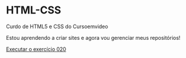 # HTML-CSS
Curdo de HTML5 e CSS do Cursoemvideo

Estou aprendendo a criar sites e agora vou gerenciar meus repositórios!

<a href= "arthur-aka-akuno.github.io//HTML-CSS/blob/main/exercícios/ex021/caixa01.html">Executar o exercício 020</a>